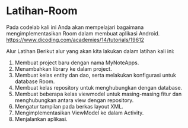 # Latihan-Room
Pada codelab kali ini Anda akan mempelajari bagaimana mengimplementasikan Room dalam membuat aplikasi Android. 
https://www.dicoding.com/academies/14/tutorials/19612

Alur Latihan
Berikut alur yang akan kita lakukan dalam latihan kali ini:

1. Membuat project baru dengan nama MyNoteApps.
2. Menambahkan library ke dalam project.
3. Membuat kelas entity dan dao, serta melakukan konfigurasi untuk database Room.
4. Membuat kelas repository untuk menghubungkan dengan database.
5. Membuat beberapa kelas viewmodel untuk masing-masing fitur dan menghubungkan antara view dengan repository.
6. Mengatur tampilan pada berkas layout XML.
7. Mengimplementasikan ViewModel ke dalam Activity.
8. Menjalankan aplikasi.
